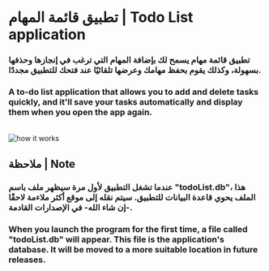 # تطبيق قائمة المهام | Todo List application
### تطبيق قائمة مهام يسمح لك بإضافة المهام التي ترغب في إنجازها وحذفها بسهولة، وكذلك يقوم بحفظ مهامك وعرضها تلقائيًا عند فتحك للتطبيق مجددًا.
### A to-do list application that allows you to add and delete tasks quickly, and it'll save your tasks automatically and display them when you open the app again.
<br>![how it works](https://github.com/iWaheeb/Todo-List/assets/112832434/f772ccb0-ab0e-4937-896c-97c87ed91400)
## ملاحظة | Note
### عندما تشغل التطبيق لأول مرة سيظهر ملف باسم "todoList.db"، هذا الملف يحوي قاعدة البيانات للتطبيق. سيتم نقله إلى موقع أكثر ملاءمة لاحقًا -إن شاء الله- في الإصدارات القادمة.
### When you launch the program for the first time, a file called "todoList.db" will appear. This file is the application's database. It will be moved to a more suitable location in future releases.
